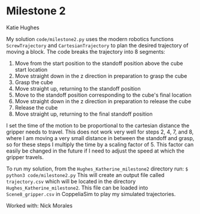 # Milestone 2
Katie Hughes

My solution `code/milestone2.py` uses the modern robotics functions `ScrewTrajectory` and `CartesianTrajectory` to plan the desired trajectory of moving a block. The code breaks the trajectory into 8 segments: 
1. Move from the start position to the standoff position above the cube start location
2. Move straight down in the z direction in preparation to grasp the cube
3. Grasp the cube
4. Move straight up, returning to the standoff position
5. Move to the standoff position corresponding to the cube's final location
6. Move straight down in the z direction in preparation to release the cube
7. Release the cube
8. Move straight up, returning to the final standoff position

I set the time of the motion to be proportional to the cartesian distance the gripper needs to travel. This does not work very well for steps 2, 4, 7, and 8, where I am moving a very small distance in between the standoff and grasp, so for these steps I multiply the time by a scaling factor of 5. This factor can easily be changed in the future if I need to adjust the speed at which the gripper travels.

To run my solution, from the `Hughes_Katherine_milestone2` directory run: 
`$ python3 code/milestone2.py`
This will create an output file called `trajectory.csv` which will be located in the directory `Hughes_Katherine_milestone2`. This file can be loaded into `Scene8_gripper.csv` in CoppeliaSim to play my simulated trajectories.

Worked with: Nick Morales